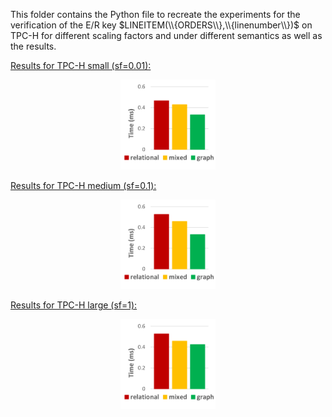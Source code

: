This folder contains the Python file to recreate the experiments for the verification of the E/R key $LINEITEM(\\{ORDERS\\},\\{linenumber\\})$ on TPC-H for different scaling factors and under different semantics as well as the results.

<ins>Results for TPC-H small (sf=0.01):</ins><br>
<p align="center" width="100%">
<img src="./images/key_lineitem_small.png" alt="Validation of E/R key on LINEITEM on TPC-H small" width ="30%"/>
</p>
<ins>Results for TPC-H medium (sf=0.1):</ins><br>
<p align="center" width="100%">
<img src="./images/key_lineitem_medium.png" alt="Validation of E/R key on LINEITEM on TPC-H medium" width ="30%"/>
</p>
<ins>Results for TPC-H large (sf=1):</ins><br>
<p align="center" width="100%">
<img src="./images/key_lineitem_large.png" alt="Validation of E/R key on LINEITEM on TPC-H large" width ="30%"/>
</p>
